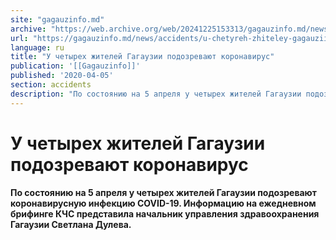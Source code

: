 ```yaml
---
site: "gagauzinfo.md"
archive: "https://web.archive.org/web/20241225153313/gagauzinfo.md/news/accidents/u-chetyreh-zhiteley-gagauzii-podozrevayut-koronavirus"
url: "https://gagauzinfo.md/news/accidents/u-chetyreh-zhiteley-gagauzii-podozrevayut-koronavirus"
language: ru
title: "У четырех жителей Гагаузии подозревают коронавирус"
publication: '[[Gagauzinfo]]'
published: '2020-04-05'
section: accidents
description: "По состоянию на 5 апреля у четырех жителей Гагаузии подозревают коронавирусную инфекцию COVID-19. Информацию на ежедневном брифинге КЧС представила начальник управления здравоохранения Гагаузии Светлана Дулева."
---
```


# У четырех жителей Гагаузии подозревают коронавирус

**По состоянию на 5 апреля у четырех жителей Гагаузии подозревают коронавирусную инфекцию COVID-19. Информацию на ежедневном брифинге КЧС представила начальник управления здравоохранения Гагаузии Светлана Дулева.**